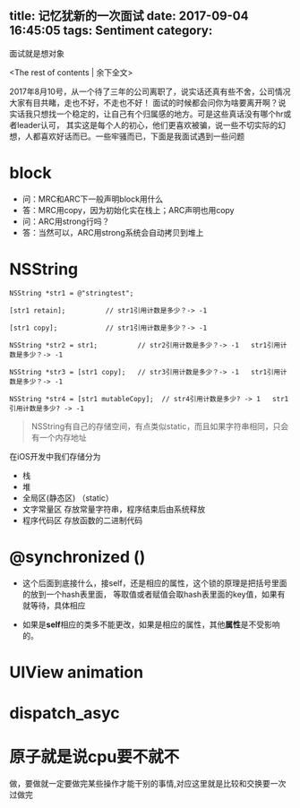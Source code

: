 title: 记忆犹新的一次面试
date: 2017-09-04 16:45:05
tags: Sentiment
category:
---

面试就是想对象
<!-- more -->
<The rest of contents | 余下全文\>

2017年8月10号，从一个待了三年的公司离职了，说实话还真有些不舍，公司情况大家有目共睹，走也不好，不走也不好！
面试的时候都会问你为啥要离开啊？说实话我只想找一个稳定的，让自己有个归属感的地方。可是这些真话没有哪个hr或者leader认可，
其实这是每个人的初心，他们更喜欢被骗，说一些不切实际的幻想，人都喜欢好话而已。一些牢骚而已，下面是我面试遇到一些问题

# block
* 问：MRC和ARC下一般声明block用什么
* 答：MRC用copy，因为初始化实在栈上；ARC声明也用copy
* 问：ARC用strong行吗？
* 答：当然可以，ARC用strong系统会自动拷贝到堆上

# NSString
```
NSString *str1 = @"stringtest";

[str1 retain];          // str1引用计数是多少？-> -1

[str1 copy];            // str1引用计数是多少？-> -1

NSString *str2 = str1;          // str2引用计数是多少？-> -1   str1引用计数是多少？-> -1

NSString *str3 = [str1 copy];   // str3引用计数是多少？-> -1   str1引用计数是多少？-> -1

NSString *str4 = [str1 mutableCopy];  // str4引用计数是多少? -> 1   str1引用计数是多少? -> -1
```
> NSString有自己的存储空间，有点类似static，而且如果字符串相同，只会有一个内存地址

在iOS开发中我们存储分为
* 栈
* 堆
* 全局区(静态区) （static）
* 文字常量区 存放常量字符串，程序结束后由系统释放
* 程序代码区 存放函数的二进制代码

# @synchronized ()
* 这个后面到底接什么，接self，还是相应的属性，这个锁的原理是把括号里面的放到一个hash表里面，
等取值或者赋值会取hash表里面的key值，如果有就等待，具体相应

* 如果是**self**相应的类多不能更改，如果是相应的属性，其他**属性**是不受影响的。

# UIView animation

# dispatch_asyc

# 原子就是说cpu要不就不
做，要做就一定要做完某些操作才能干别的事情,对应这里就是比较和交换要一次过做完

